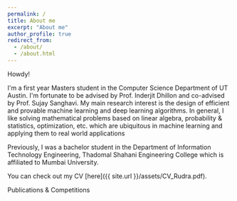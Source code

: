 ```yaml
---
permalink: /
title: About me
excerpt: "About me"
author_profile: true
redirect_from: 
  - /about/
  - /about.html
---
```


Howdy!

I'm a first year Masters student in the Computer Science Department of UT Austin. I'm fortunate to be advised by Prof. Inderjit Dhillon and co-advised by Prof. Sujay Sanghavi. My main research interest is the design of efficient and provable machine learning and deep learning algorithms. In general, I like solving mathematical problems based on linear algebra, probability & statistics, optimization, etc. which are ubiquitous in machine learning and applying them to real world applications

Previously, I was a bachelor student in the Department of Information Technology Engineering, Thadomal Shahani Engineering College which is affiliated to Mumbai University.

You can check out my CV [here]({{ site.url }}/assets/CV_Rudra.pdf).

Publications & Competitions
